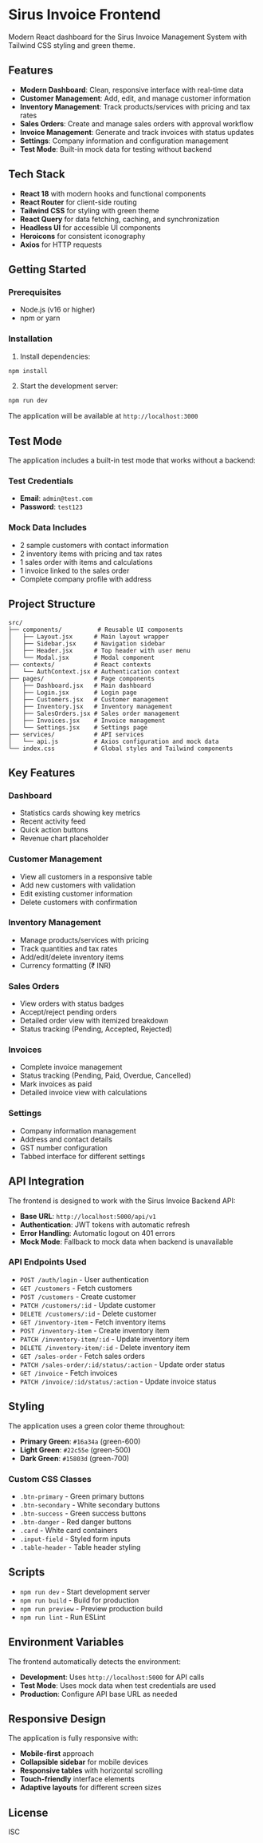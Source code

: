 # Sirus Invoice Frontend

Modern React dashboard for the Sirus Invoice Management System with Tailwind CSS styling and green theme.

## Features

- **Modern Dashboard**: Clean, responsive interface with real-time data
- **Customer Management**: Add, edit, and manage customer information
- **Inventory Management**: Track products/services with pricing and tax rates
- **Sales Orders**: Create and manage sales orders with approval workflow
- **Invoice Management**: Generate and track invoices with status updates
- **Settings**: Company information and configuration management
- **Test Mode**: Built-in mock data for testing without backend

## Tech Stack

- **React 18** with modern hooks and functional components
- **React Router** for client-side routing
- **Tailwind CSS** for styling with green theme
- **React Query** for data fetching, caching, and synchronization
- **Headless UI** for accessible UI components
- **Heroicons** for consistent iconography
- **Axios** for HTTP requests

## Getting Started

### Prerequisites

- Node.js (v16 or higher)
- npm or yarn

### Installation

1. Install dependencies:
```bash
npm install
```

2. Start the development server:
```bash
npm run dev
```

The application will be available at `http://localhost:3000`

## Test Mode

The application includes a built-in test mode that works without a backend:

### Test Credentials
- **Email**: `admin@test.com`
- **Password**: `test123`

### Mock Data Includes
- 2 sample customers with contact information
- 2 inventory items with pricing and tax rates
- 1 sales order with items and calculations
- 1 invoice linked to the sales order
- Complete company profile with address

## Project Structure

```
src/
├── components/          # Reusable UI components
│   ├── Layout.jsx      # Main layout wrapper
│   ├── Sidebar.jsx     # Navigation sidebar
│   ├── Header.jsx      # Top header with user menu
│   └── Modal.jsx       # Modal component
├── contexts/           # React contexts
│   └── AuthContext.jsx # Authentication context
├── pages/              # Page components
│   ├── Dashboard.jsx   # Main dashboard
│   ├── Login.jsx       # Login page
│   ├── Customers.jsx   # Customer management
│   ├── Inventory.jsx   # Inventory management
│   ├── SalesOrders.jsx # Sales order management
│   ├── Invoices.jsx    # Invoice management
│   └── Settings.jsx    # Settings page
├── services/           # API services
│   └── api.js          # Axios configuration and mock data
└── index.css           # Global styles and Tailwind components
```

## Key Features

### Dashboard
- Statistics cards showing key metrics
- Recent activity feed
- Quick action buttons
- Revenue chart placeholder

### Customer Management
- View all customers in a responsive table
- Add new customers with validation
- Edit existing customer information
- Delete customers with confirmation

### Inventory Management
- Manage products/services with pricing
- Track quantities and tax rates
- Add/edit/delete inventory items
- Currency formatting (₹ INR)

### Sales Orders
- View orders with status badges
- Accept/reject pending orders
- Detailed order view with itemized breakdown
- Status tracking (Pending, Accepted, Rejected)

### Invoices
- Complete invoice management
- Status tracking (Pending, Paid, Overdue, Cancelled)
- Mark invoices as paid
- Detailed invoice view with calculations

### Settings
- Company information management
- Address and contact details
- GST number configuration
- Tabbed interface for different settings

## API Integration

The frontend is designed to work with the Sirus Invoice Backend API:

- **Base URL**: `http://localhost:5000/api/v1`
- **Authentication**: JWT tokens with automatic refresh
- **Error Handling**: Automatic logout on 401 errors
- **Mock Mode**: Fallback to mock data when backend is unavailable

### API Endpoints Used
- `POST /auth/login` - User authentication
- `GET /customers` - Fetch customers
- `POST /customers` - Create customer
- `PATCH /customers/:id` - Update customer
- `DELETE /customers/:id` - Delete customer
- `GET /inventory-item` - Fetch inventory items
- `POST /inventory-item` - Create inventory item
- `PATCH /inventory-item/:id` - Update inventory item
- `DELETE /inventory-item/:id` - Delete inventory item
- `GET /sales-order` - Fetch sales orders
- `PATCH /sales-order/:id/status/:action` - Update order status
- `GET /invoice` - Fetch invoices
- `PATCH /invoice/:id/status/:action` - Update invoice status

## Styling

The application uses a green color theme throughout:

- **Primary Green**: `#16a34a` (green-600)
- **Light Green**: `#22c55e` (green-500)
- **Dark Green**: `#15803d` (green-700)

### Custom CSS Classes
- `.btn-primary` - Green primary buttons
- `.btn-secondary` - White secondary buttons
- `.btn-success` - Green success buttons
- `.btn-danger` - Red danger buttons
- `.card` - White card containers
- `.input-field` - Styled form inputs
- `.table-header` - Table header styling

## Scripts

- `npm run dev` - Start development server
- `npm run build` - Build for production
- `npm run preview` - Preview production build
- `npm run lint` - Run ESLint

## Environment Variables

The frontend automatically detects the environment:

- **Development**: Uses `http://localhost:5000` for API calls
- **Test Mode**: Uses mock data when test credentials are used
- **Production**: Configure API base URL as needed

## Responsive Design

The application is fully responsive with:

- **Mobile-first** approach
- **Collapsible sidebar** for mobile devices
- **Responsive tables** with horizontal scrolling
- **Touch-friendly** interface elements
- **Adaptive layouts** for different screen sizes

## License

ISC